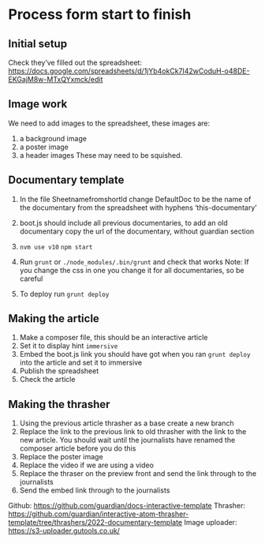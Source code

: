 # Process form start to finish

## Initial setup
Check they’ve filled out the spreadsheet: https://docs.google.com/spreadsheets/d/1jYb4okCk7I42wCoduH-o48DE-EKGajM8w-MTxQYxmck/edit

## Image work
We need to add images to the spreadsheet, these images are: 
1. a background image
2. a poster image
3. a header images
These may need to be squished.

## Documentary template
1. In the file SheetnamefromshortId change DefaultDoc to be the name of the documentary from the spreadsheet with hyphens ‘this-documentary’

2. boot.js should include all previous documentaries, to add an old documentary copy the url of the documentary, without guardian section

3. `nvm use v10` `npm start`

4. Run `grunt` or `./node_modules/.bin/grunt` and check that works 
Note: If you change the css in one you change it for all documentaries, so be careful 
5. To deploy run `grunt deploy`

## Making the article
1. Make a composer file, this should be an interactive article
2. Set it to display hint `immersive`
3. Embed the boot.js link you should have got when you ran `grunt deploy` into the article and set it to immersive
4. Publish the spreadsheet
5. Check the article

## Making the thrasher 
1. Using the previous article thrasher as a base create a new branch 
2. Replace the link to the previous link to old thrasher with the link to the new article. You should wait until the journalists have renamed the composer article before you do this
3. Replace the poster image
4. Replace the video if we are using a video
5. Replace the thraser on the preview front and send the link through to the journalists 
6. Send the embed link through to the journalists


Github: https://github.com/guardian/docs-interactive-template
Thrasher: https://github.com/guardian/interactive-atom-thrasher-template/tree/thrashers/2022-documentary-template
Image uploader: https://s3-uploader.gutools.co.uk/